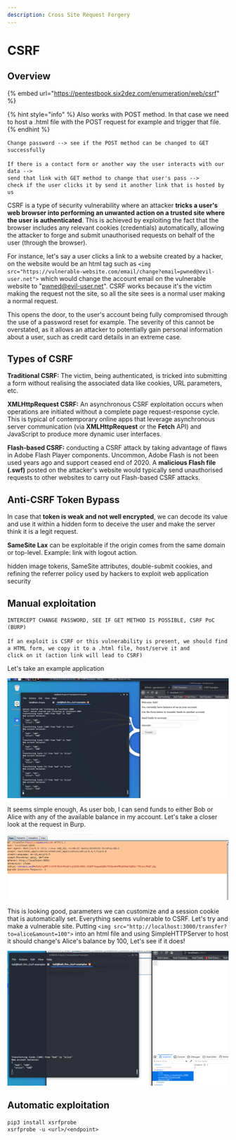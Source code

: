 ```yaml
---
description: Cross Site Request Forgery
---
```


# CSRF

## Overview

{% embed url="https://pentestbook.six2dez.com/enumeration/web/csrf" %}

{% hint style="info" %}
Also works with POST method. In that case we need to host a .html file with the POST request for example and trigger that file.
{% endhint %}

```
Change password --> see if the POST method can be changed to GET successfully

If there is a contact form or another way the user interacts with our data -->
send that link with GET method to change that user's pass -->
check if the user clicks it by send it another link that is hosted by us
```

CSRF is a type of security vulnerability where an attacker **tricks a user's web browser into performing an unwanted action on a trusted site where the user is authenticated**. This is achieved by exploiting the fact that the browser includes any relevant cookies (credentials) automatically, allowing the attacker to forge and submit unauthorised requests on behalf of the user (through the browser).

For instance, let's say a user clicks a link to a website created by a hacker, on the website would be an html tag such as `<img src="https://vulnerable-website.com/email/change?email=pwned@evil-user.net">`  which would change the account email on the vulnerable website to "pwned@evil-user.net".  CSRF works because it's the victim making the request not the site, so all the site sees is a normal user making a normal request.

This opens the door, to the user's account being fully compromised through the use of a password reset for example. The severity of this cannot be overstated, as it allows an attacker to potentially gain personal information about a user, such as credit card details in an extreme case.

## Types of CSRF

**Traditional CSRF:** The victim, being authenticated, is tricked into submitting a form without realising the associated data like cookies, URL parameters, etc.

**XMLHttpRequest CSRF:** An asynchronous CSRF exploitation occurs when operations are initiated without a complete page request-response cycle. This is typical of contemporary online apps that leverage asynchronous server communication (via **XMLHttpRequest** or the **Fetch** API) and JavaScript to produce more dynamic user interfaces.

**Flash-based CSRF:** conducting a CSRF attack by taking advantage of flaws in Adobe Flash Player components. Uncommon, Adobe Flash is not been used years ago and support ceased end of 2020. A **malicious Flash file (.swf)** posted on the attacker's website would typically send unauthorised requests to other websites to carry out Flash-based CSRF attacks.

## Anti-CSRF Token Bypass

In case that **token is weak and not well encrypted**, we can decode its value and use it within a hidden form to deceive the user and make the server think it is a legit request.

**SameSite Lax** can be exploitable if the origin comes from the same domain or top-level. Example: link with logout action.

hidden image tokens, SameSite attributes, double-submit cookies, and refining the referrer policy used by hackers to exploit web application security

## Manual exploitation

```
INTERCEPT CHANGE PASSWORD, SEE IF GET METHOD IS POSSIBLE, CSRF PoC (BURP)

If an exploit is CSRF or this vulnerability is present, we should find
a HTML form, we copy it to a .html file, host/serve it and 
click on it (action link will lead to CSRF)
```

Let's take an example application&#x20;

![](<../../.gitbook/assets/image (65).png>)

It seems simple enough, As user bob, I can send funds to either Bob or Alice with any of the available balance in my account. Let's take a closer look at the request in Burp.

![](<../../.gitbook/assets/image (30).png>)

This is looking good, parameters we can customize and a session cookie that is automatically set. Everything seems vulnerable to CSRF. Let's try and make a vulnerable site. Putting `<img src="http://localhost:3000/transfer?to=alice&amount=100">` into an html file and using SimpleHTTPServer to host it should change's Alice's balance by 100, Let's see if it does!

![](<../../.gitbook/assets/image (118).png>)

## Automatic exploitation

```
pip3 install xsrfprobe
xsrfprobe -u <url>/<endpoint>
```
